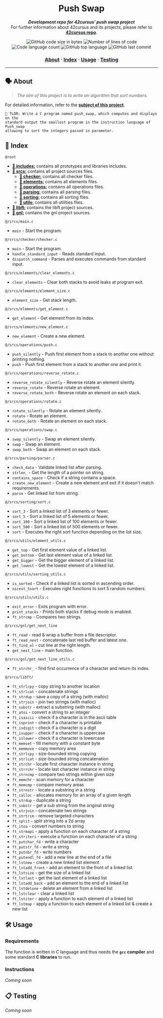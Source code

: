 <h1 align="center">
	 Push Swap
</h1>

<p align="center">
	<b><i>Development repo for 42cursus' push swap project</i></b><br>
	For further information about 42cursus and its projects, please refer to <a href="https://github.com/rochblondiaux/42cursus"><b>42cursus repo</b></a>.
</p>

<p align="center">
	<img alt="GitHub code size in bytes" src="https://img.shields.io/github/languages/code-size/rochblondiaux/push_swap?color=blueviolet" />
	<img alt="Number of lines of code" src="https://img.shields.io/tokei/lines/github/rochblondiaux/push_swap?color=blueviolet" />
	<img alt="Code language count" src="https://img.shields.io/github/languages/count/rochblondiaux/push_swap?color=blue" />
	<img alt="GitHub top language" src="https://img.shields.io/github/languages/top/rochblondiaux/push_swap?color=blue" />
	<img alt="GitHub last commit" src="https://img.shields.io/github/last-commit/rochblondiaux/push_swap?color=brightgreen" />
</p>

<h3 align="center">
	<a href="#%EF%B8%8F-about">About</a>
	<span> · </span>
	<a href="#-index">Index</a>
	<span> · </span>
	<a href="#%EF%B8%8F-usage">Usage</a>
	<span> · </span>
	<a href="#-testing">Testing</a>
</h3>

---

## 🗣️ About

> _The aim of this project is to write an algorithm that sort numbers._

For detailed information, refer to the [**subject of this project**](https://github.com/RochBlondiaux/push_swap/blob/main/fr.subject.pdf).

	🚀 TLDR: Write a C program named push_swap, which computes and displays on the
    standard output the smallest program in the instruction language of Push_swap
    allowing to sort the integers passed in parameter.

## 📑 Index

`@root`

* [**📁 includes:**](includes/) contains all prototypes and libraries includes.
* [**📁 srcs:**](srcs/) contains all project sources files.
    * [**📁 checker:**](srcs/checker/) contains all checker files.
    * [**📁 elements:**](srcs/elements/) contains all elements files.
    * [**📁 operations:**](srcs/operations/) contains all operations files.
    * [**📁 parsing:**](srcs/parsing/) contains all parsing files.
    * [**📁 sorting:**](srcs/sorting/) contains all sorting files.
    * [**📁 utils:**](srcs/utils/) contains all utilities files.
* [**📁 libft:**](srcs/libft/) contains the libft project sources.
* [**📁 gnl:**](srcs/gnl/) contains the gnl project sources.

`@/srcs/main.c`
* `main` - Start the program.

`@/srcs/checker/checker.c`
* `main` - Start the program.
* `handle_standard_input` - Reads standard input.
* `dispatch_command` - Parses and executes commands from standard input.

`@/srcs/elements/clear_elements.c`
* `clear_elements` - Clear both stacks to avoid leaks at program exit.

`@/srcs/elements/element_size.c`
* `element_size` - Get stack length.

`@/srcs/elements/get_element.c`
* `get_element` - Get element from its index.

`@/srcs/elements/new_element.c`
* `new_element` - Create a new element.

`@/srcs/operations/push.c`
* `push_silently` - Push first element from a stack to another one without printing nothing.
* `push` - Push first element from a stack to another one and print it.

`@/srcs/operations/reverse_rotate.c`
* `reverse_rotate_silently` - Reverse rotate an element silently.
* `reverse_rotate` - Reverse rotate an element.
* `reverse_rotate_both` - Reverse rotate an element on each stack.

`@/srcs/operations/rotate.c`
* `rotate_silently` - Rotate an element silently.
* `rotate` - Rotate an element.
* `rotate_both` - Rotate an element on each stack.

`@/srcs/operations/swap.c`
* `swap_silently` - Swap an element silently.
* `swap` - Swap an element.
* `swap_both` - Swap an element on each stack.

`@/srcs/parsing/parser.c`
* `check_data` - Validate linked list after parsing.
* `strlen_` - Get the length of a pointer on string.
* `contains_space` - Check if a string contains a space.
* `create_new_element` - Create a new element and exit if it doesn't match requirements.
* `parse` - Get linked list from string.

`@/srcs/sorting/sort.c`
* `sort_3` - Sort a linked list of 3 elements or fewer.
* `sort_5` - Sort a linked list of 5 elements or fewer.
* `sort_100` - Sort a linked list of 100 elements or fewer.
* `sort_500` - Sort a linked list of 500 elements or fewer.
* `sort` - Executes the right sort function depending on the list size.

`@/srcs/utils/element_utils.c`
* `get_top` - Get first element value of a linked list.
* `get_bottom` - Get last element value of a linked list.
* `get_bigger` - Get the bigger element of a linked list.
* `get_lowest` - Get the lowest element of a linked list.

`@/srcs/utils/sorting_utils.c`
* `is_sorted` - Check if a linked list is sorted in ascending order.
* `nicest_5sort` - Executes right functions to sort 5 random numbers.

`@/srcs/utils/utils.c`
* `exit_error` - Exits program with error.
* `print_stacks` - Prints both stacks if debug mode is enabled. 
* `ft_strcmp` - Compares two strings.

`@/srcs/gnl/get_next_line`

* `ft_read`	- read & wrap a buffer from a file descriptor.
* `ft_read_next`	- concatenate last red buffer and latest one.
* `ft_find_nl`	- cut line at the right length.
* `get_next_line`	- main function.

`@/srcs/gnl/get_next_line_utils.c`

* `ft_strchr_` - find first occurrence of a character and return its index.

`@/srcs/libft/`

* `ft_strlcpy`	- copy string to another location
* `ft_strlcat`	- concatenate strings
* `ft_strdup`	- save a copy of a string (with malloc)
* `ft_strjoin`	- join two strings (with malloc)
* `ft_substr`	- extract a substring (with malloc)
* `ft_atoi`	    - convert a string to an integer
* `ft_isascii`	- check if a character is in the ascii table
* `ft_isprint`  - check if a character is printable
* `ft_isdigit`	    - check if a character is a digit
* `ft_isupper`	    - check if a character is uppercase
* `ft_islower`	    - check if a character is lowercase
* `ft_memset`	    - fill memory with a constant byte
* `ft_memmove`	    - copy memory area
* `ft_strlcpy`	    - size-bounded string copying
* `ft_strlcat`	    - size-bounded string concatenation
* `ft_strchr`	    - locate first character instance in string
* `ft_strrchr`	    - locate last character instance in string
* `ft_strncmp`	    - compare two strings within given size
* `ft_memchr`	    - scan memory for a character
* `ft_memcmp`	    - compare memory areas
* `ft_strnstr`	    - locate a substring in a string
* `ft_calloc`	    - allocates memory for an array of a given length
* `ft_strdup`	    - duplicate a string
* `ft_substr`	- get a sub string from the original string
* `ft_strjoin`	- concatenate two strings
* `ft_strtrim`	- remove targeted characters
* `ft_split`	- split string into a 2d array
* `ft_itoa`	- convert numbers to string
* `ft_strmapi`	- apply a function on each character of a string
* `ft_striteri`	- execute a function on each character of a string
* `ft_putchar_fd`	- write a character
* `ft_putstr_fd`	- write a string
* `ft_putnbr_fd`	- write numbers
* `ft_putendl_fd`	- add a new line at the end of a file
* `ft_lstnew`	- create a new linked list element
* `ft_lstadd_front`	- add an element to the front of a linked list
* `ft_lstsize`	- get the size of a linked list
* `ft_lstlast`	- get the last element of a linked list
* `ft_lstadd_back`	- add an element to the end of a linked list
* `ft_lstdelone`	- delete an element from a linked list
* `ft_lstclear`	- clear a linked list
* `ft_lstiter`	- apply a function to each element of a linked list
* `ft_lstmap`	- apply a function to each element of a linked list & create a new list

## 🛠️ Usage

### Requirements

The function is written in C language and thus needs the **`gcc` compiler** and some standard **C libraries** to run.

### Instructions

_Coming soon_

## 📋 Testing

_Coming soon_